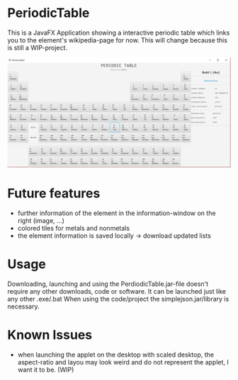 # PeriodicTable
This is a JavaFX Application showing a interactive periodic table which links you to the element's wikipedia-page for now. This will change because this is still a WIP-project.

<img src = "PeriodicTable.png" width = "850">

# Future features
- further information of the element in the information-window on the right (image, ...)
- colored tiles for metals and nonmetals
- the element information is saved locally -> download updated lists

# Usage
Downloading, launching and using the PerdiodicTable.jar-file doesn't require any other downloads, code or software. It can be launched just like any other .exe/.bat
When using the code/project the simplejson.jar/library is necessary.

# Known Issues
- when launching the applet on the desktop with scaled desktop, the aspect-ratio and layou may look weird and do not represent the applet, I want it to be. (WIP)
